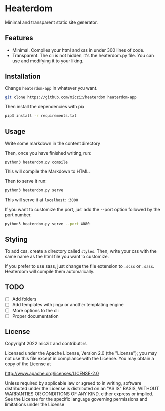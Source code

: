 # Heaterdom

Minimal and transparent static site generator.

## Features

- Minimal. Compiles your html and css in under 300 lines of code.
- Transparent. The cli is not hidden, it's the heaterdom.py file. You can use and modifying it to your liking.

## Installation

Change `heaterdom-app` in whatever you want.

```sh
git clone https://github.com/micziz/heaterdom heaterdom-app
```

Then install the dependencies with pip

```bash
pip3 install -r requirements.txt
```

## Usage

Write some markdown in the content directory

Then, once you have finished writing, run:

```bash
python3 heaterdom.py compile
```

This will compile the Markdown to HTML.

Then to serve it run:

```bash
python3 heaterdom.py serve
```

This will serve it at `localhost::3000`

If you want to customize the port, just add the --port option followed by the port number.

```bash
python3 heaterdom.py serve --port 8080
```

## Styling

To add css, create a directory called `styles`. Then, write your css with the same name as the html file you want to customize.

If you prefer to use sass, just change the file extension to `.scss` or `.sass`. Heaterdom will compile them automatically.

## TODO

- [ ] Add folders
- [ ] Add templates with jinga or another templating engine
- [ ] More options to the cli
- [ ] Proper documentation

## License

Copyright 2022 micziz and contributors

Licensed under the Apache License, Version 2.0 (the "License");
you may not use this file except in compliance with the License.
You may obtain a copy of the License at

<http://www.apache.org/licenses/LICENSE-2.0>

Unless required by applicable law or agreed to in writing, software
distributed under the License is distributed on an "AS IS" BASIS,
WITHOUT WARRANTIES OR CONDITIONS OF ANY KIND, either express or implied.
See the License for the specific language governing permissions and
limitations under the License
